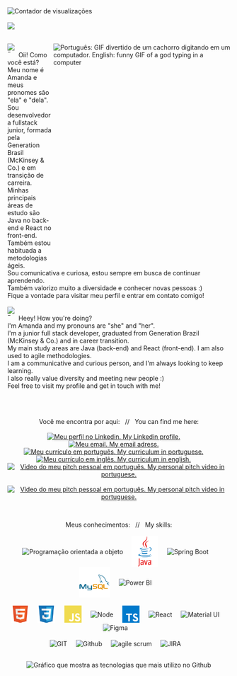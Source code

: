 <div display="flex" flex-direction="row">
<img alt="Contador de visualizações" src="https://komarev.com/ghpvc/?username=ManGiaco&label=Profile%20views&color=800000&style=flat" />
</div>
<br> 
<a href="https://git.io/typing-svg"> 
<img "Português: Letreiro animado onde dou boas vindas ao meu Github. Está escrito: Eai como vai? Seja bem vindo! English: Animated sign where I welcome you to my Github. It says: Hey, how you're doing? You're so welcome!" src="https://readme-typing-svg.herokuapp.com?font=Rampart+One&size=40&duration=3000&pause=600&color=FFFFFF&background=none&center=true&vCenter=true&width=1000&lines=Eaaaaiiii+como+vai??+:);Heeeey+how+you're+doing+today?;Seja+bem+vindo+(a)+(e)+!+!+!;You're+so+welcome+:)" />
</a>

##

<div>
<img align="right" width="400" height="500" alt="Português: GIF divertido de um cachorro digitando em um computador. English: funny GIF of a god typing in a computer" src="https://github.com/ManGiaco/BancoDeImagens/blob/main/ReadMe/corgi-computer.gif?raw=true">

<div align="left">
<img align="left" width="25" height="20" alt="Bandeira do Brasil. Brazil flag." src="https://cdn-icons-png.flaticon.com/512/3022/3022546.png"> <br>
Oii! Como você está? <br>
Meu nome é Amanda e meus pronomes são "ela" e "dela". <br>
Sou desenvolvedora fullstack junior, formada pela Generation Brasil (McKinsey & Co.) e em transição de carreira. <br>
Minhas principais áreas de estudo são Java no back-end e React no front-end. Também estou habituada a metodologias ágeis. <br>
Sou comunicativa e curiosa, estou sempre em busca de continuar aprendendo. <br> 
Também valorizo muito a diversidade e conhecer novas pessoas :) <br>
Fique a vontade para visitar meu perfil e entrar em contato comigo!
<br>
<br>  
<img align="left" width="25" height="20" alt="Bandeira do Reino Unido. United kingdom flag" src="https://cdn-icons-png.flaticon.com/512/555/555417.png"> <br>
Heey! How you're doing? <br>
I'm Amanda and my pronouns are "she" and "her". <br>
I'm a junior full stack developer, graduated from Generation Brazil (McKinsey & Co.) and in career transition. <br>
My main study areas are Java (back-end) and React (front-end). I am also used to agile methodologies. <br>
I am a communicative and curious person, and I'm always looking to keep learning. <br> 
I also really value diversity and meeting new people :) <br>
Feel free to visit my profile and get in touch with me!  
</div>
<br>  
<br>  
  
##  
  
<div display="flex" flex-direction="row" align="center">  
Você me encontra por aqui: &nbsp; // &nbsp; You can find me here: 
<br>
<br>  
  <a href="https://www.linkedin.com/in/mangiaco"><img alt="Meu perfil no Linkedin. My Linkedin profile." height="35" width="35" src="https://cdn-icons-png.flaticon.com/512/3536/3536505.png" target="_blank"></a> &nbsp; &nbsp; &nbsp; 
  <a href="mailto:amandagiacomettipedrosa@gmail.com"><img alt="Meu email. My email adress." height="40" width="40" src="https://cdn-icons-png.flaticon.com/512/5968/5968534.png" target="_blank"></a> &nbsp; &nbsp; &nbsp; 
  <a href="https://drive.google.com/file/d/1rWO0hXi7AVvRVIOZMNR--iUkwf5Wh38H/view?usp=share_link"><img alt="Meu currículo em português. My curriculum in portuguese." height="50" width="120" src="https://github.com/ManGiaco/BancoDeImagens/blob/main/ReadMe/Component%201khkujb.png?raw=true" target="_blank"></a> &nbsp; &nbsp; &nbsp;
  <a href="https://drive.google.com/file/d/1u7h1XHiAa9ZagnH5DiNxN-mxILt6s8T1/view?usp=share_link"><img alt="Meu currículo em inglês. My curriculum in english." height="50" width="120" src="https://github.com/ManGiaco/BancoDeImagens/blob/main/ReadMe/afaffsa.png?raw=true" target="_blank"></a> &nbsp; &nbsp; &nbsp;
  <a href="https://drive.google.com/file/d/1oFyEFe8Pp3DUQifzwJPfqg7v85u5Oiql/view?usp=share_link"><img alt="Vídeo do meu pitch pessoal em português. My personal pitch video in portuguese." height="50" width="140" src="https://github.com/ManGiaco/BancoDeImagens/blob/main/ReadMe/Component%201wfwefw.png?raw=true" target="_blank"></a> &nbsp; &nbsp; &nbsp;
  <a href="https://drive.google.com/file/d/1-sisRv3v8Z3SePDY_QoUAAmoV1YF6GEJ/view?usp=share_link"><img alt="Vídeo do meu pitch pessoal em português. My personal pitch video in portuguese." height="50" width="120" src="https://github.com/ManGiaco/BancoDeImagens/blob/main/ReadMe/Component%201wfw.png?raw=true" target="_blank"></a> &nbsp; &nbsp; &nbsp;
</div>
</div>

##

<div display="flex" flex-direction="row" align="center">  
  Meus conhecimentos: &nbsp; // &nbsp; My skills:  
</div>
<br>
<div display="flex" flex-direction="row" align="center">
    <img align="center" alt="Programação orientada a objeto" height="55" width="55" src="https://miro.medium.com/max/300/0*goJuBKoyL-zZX4RB.png" /> &nbsp; &nbsp;
    <img align="center" alt="Java" height="70" width="60" src="https://raw.githubusercontent.com/devicons/devicon/master/icons/java/java-original-wordmark.svg" /> &nbsp; &nbsp;
    <img align="center" alt="Spring Boot" height="60" width="60" src="https://cdn.jsdelivr.net/gh/devicons/devicon/icons/spring/spring-original-wordmark.svg" /> &nbsp; &nbsp;
    <img align="center" alt="MySQL" height="70" width="70" src="https://raw.githubusercontent.com/devicons/devicon/master/icons/mysql/mysql-original-wordmark.svg" /> &nbsp; &nbsp;
    <img align="center" alt="Power BI" height="45" width="75" src="https://logosmarcas.net/wp-content/uploads/2022/02/Microsoft-Power-BI-Logo.png" /> &nbsp; &nbsp;
</div>    
<br>    
<div display="flex" flex-direction="row" align="center">    
    <img align="center" alt="HTML" height="40" width="40" src="https://raw.githubusercontent.com/devicons/devicon/master/icons/html5/html5-original.svg" /> &nbsp; &nbsp;
    <img align="center" alt="CSS" height="40" width="40" src="https://raw.githubusercontent.com/devicons/devicon/master/icons/css3/css3-original.svg" /> &nbsp; &nbsp;
    <img align="center" alt="Javascript" height="40" width="40" src="https://raw.githubusercontent.com/devicons/devicon/master/icons/javascript/javascript-plain.svg" /> &nbsp; &nbsp;
    <img align="center" alt="Node" height="40" width="60" src="https://deinfo.uepg.br/~alunoso/2020/SO/NODE.JS/dist/images/nodejslogofeaturedark.png" /> &nbsp; &nbsp;
    <img align="center" alt="Typescript" height="40" width="40" src="https://raw.githubusercontent.com/devicons/devicon/master/icons/typescript/typescript-plain.svg" /> &nbsp; &nbsp;
    <img align="center" alt="React" height="50" width="50" src="https://cdn.jsdelivr.net/gh/devicons/devicon/icons/react/react-original-wordmark.svg" /> &nbsp; &nbsp;
    <img align="center" alt="Material UI" height="40" width="40" src="https://cdn.jsdelivr.net/gh/devicons/devicon/icons/materialui/materialui-original.svg" width=50/> &nbsp; &nbsp;
    <img align="center" alt="Figma" height="40" width="40" src="https://cdn.jsdelivr.net/gh/devicons/devicon/icons/figma/figma-original.svg" /> &nbsp; &nbsp;
</div>    
<br>    
<div display="flex" flex-direction="row" align="center">     
    <img align="center" alt="GIT" height="40" width="40" src="https://cdn.jsdelivr.net/gh/devicons/devicon/icons/git/git-original.svg" /> &nbsp; &nbsp;
    <img align="center" alt="Github" height="50" width="50" src="https://icones.pro/wp-content/uploads/2021/06/icone-github-violet.png" /> &nbsp; &nbsp;
    <img align="center" alt="agile scrum" height="70" width="70" src="https://miro.medium.com/max/400/0*KpzqUReoWU_DEwb5.png" /> &nbsp; &nbsp;
    <img align="center" alt="JIRA" height="50" width="50" src="https://cdn.jsdelivr.net/gh/devicons/devicon/icons/jira/jira-original-wordmark.svg" /> &nbsp; &nbsp;
</div> 
    
##

<div align="center">
  <img align="center" alt="Gráfico que mostra as tecnologias que mais utilizo no Github" width="350" src="https://github-readme-stats.vercel.app/api/top-langs/?username=mangiaco&layout=compact&langs_count=7&theme=radical" /> 
</div>
